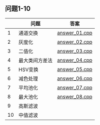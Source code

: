 ## 问题1-10
|    |   问题   |   答案    | 
| ---- | ---- | ---- |
|   1   |   通道交换   |   [answer_01.cpp](./answers_01_10/q_1/answer_01.cpp)   |
|   2   |    灰度化  |     [answer_02.cpp](./answers_01_10/q_2/answer_02.cpp) |
|   3   |   二值化   |    [answer_03.cpp](./answers_01_10/q_3/answer_03.cpp)  |
|    4 |    最大类间方差法  |   [answer_04.cpp](./answers_01_10/q_4/answer_04.cpp)   |
|   5   |   HSV变换   |    [answer_05.cpp](./answers_01_10/q_5/answer_05.cpp)  |
|   6   |   减色处理   |   [answer_06.cpp](./answers_01_10/q_6/answer_06.cpp)   |
|   7  |   平均池化    |   [answer_07.cpp](./answers_01_10/q_7/answer_07.cpp)   |
|   8  |    最大池化   |    [answer_08.cpp](./answers_01_10/q_8/answer_08.cpp)  |
|    9  |   高斯滤波   |      |
|   10   |    中值滤波  |      |

